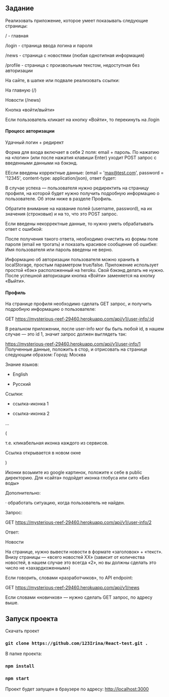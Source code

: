 ## Задание

Реализовать приложение, которое умеет показывать следующие страницы:

/ - главная

/login - страница ввода логина и пароля

/news - страница с новостями (любая однотипная информация)

/profile - страница с произвольным текстом, недоступная без авторизации

На сайте, в шапке или подвале реализовать ссылки:

На главную (/)

Новости (/news)

Кнопка «войти/выйти»

Если пользователь кликает на кнопку «Войти», то перекинуть на /login

#### Процесс авторизации

Удачный логин + редирект

Форма для входа включает в себя 2 поля: email + пароль. По нажатию на «логин» (или после нажатия клавиши Enter) уходит POST запрос с введенными данными на бэкэнд.

ЕЕсли введены корректные данные: (email = 'max@test.com', password = '12345', content-type: application/json), ответ будет:
 
 В случае успеха — пользователя нужно редиректить на страницу профиля, на которой будет нужно получить подробную информацию о пользователе. Об этом ниже в разделе Профиль. 
 
 Обратите внимание на название полей (username, password), на их значения (строковые) и на то, что это POST запрос.
 
 Если введены некорректные данные, то нужно уметь обрабатывать ответ с ошибкой:
 
 После получения такого ответа, необходимо очистить из формы поле пароля (email не трогать) и показать красивое сообщение об ошибке: Имя пользователя или пароль введены не верно.

Информацию об авторизации пользователя можно хранить в localStorage, простым параметром true/false. 
Приложение использует простой «бэк» расположенный на heroku. Свой бэкэнд делать не нужно. 
После успешной авторизации кнопка «Войти» заменяется на кнопку «Выйти».

#### Профиль

На странице профиля необходимо сделать GET запрос, и получить подробную информацию о пользователе:

GET https://mysterious-reef-29460.herokuapp.com/api/v1/user-info/:id

В реальном приложении, после user-info мог бы быть любой id, в нашем случае — это id 1, значит запрос должен выглядеть так:

https://mysterious-reef-29460.herokuapp.com/api/v1/user-info/1
Полученные данные, положить в стор, и отрисовать на странице следующим образом:
Город: Москва

Знание языков:

+ English

+ Русский

Ссылки:

+ ссылка-иконка 1

+ ссылка-иконка 2

...

(

т.е. кликабельная иконка каждого из сервисов.

Ссылка открывается в новом окне

)

Иконки возьмите из google картинок, положите к себе в public директорию. Для «сайта» подойдет иконка глобуса или сито «Без воды»

Дополнительно:

· обработать ситуацию, когда пользователь не найден.

Запрос:

GET https://mysterious-reef-29460.herokuapp.com/api/v1/user-info/2

Ответ:

Новости

На странице, нужно вывести новости в формате «заголовок» + «текст». Внизу страницы — «всего новостей ХХ» (зависит от количества новостей, в нашем случае это всегда «2», но вы должны сделать это число не «захардкоженным»)

Если говорить, словами «разработчиков», то API endpoint:

GET https://mysterious-reef-29460.herokuapp.com/api/v1/news

Если словами «новичков» — нужно сделать GET запрос, по адресу выше.



## Запуск проекта

Скачать проект
### `git clone https://github.com/123Irina/React-test.git .`

В папке проекта:

### `npm install`
### `npm start`


Проект будет запущен в браузере по адресу: [http://localhost:3000](http://localhost:3000) 


